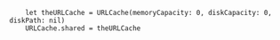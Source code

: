         let theURLCache = URLCache(memoryCapacity: 0, diskCapacity: 0, diskPath: nil)
        URLCache.shared = theURLCache